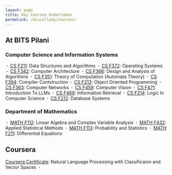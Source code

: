 ```yaml
---
layout: page
title: Key Courses Undertaken
permalink: /miscellany/courses/
---
```


<h2>At BITS Pilani</h2>

<h3>Computer Science and Information Systems</h3>

<b>&nbsp;&middot;&nbsp;</b> <a href="">CS F211</a>: Data Structures and Algorithms
<b>&nbsp;&middot;&nbsp;</b> <a href="">CS F372</a>: Operating Systems
<b>&nbsp;&middot;&nbsp;</b> <a href="">CS F342</a>: Computer Architecture
<b>&nbsp;&middot;&nbsp;</b> <a href="">CS F366</a>: Design and Analysis of Algorithms
<b>&nbsp;&middot;&nbsp;</b> <a href="">CS F351</a>: Theory of Computation (Automata Theory)
<b>&nbsp;&middot;&nbsp;</b> <a href="">CS F364</a>: Compiler Contstruction
<b>&nbsp;&middot;&nbsp;</b> <a href="">CS F213</a>: Object Oriented Programming
<b>&nbsp;&middot;&nbsp;</b> <a href="">CS F363</a>: Computer Networks
<b>&nbsp;&middot;&nbsp;</b> <a href="">CS F459</a>: Computer Vision
<b>&nbsp;&middot;&nbsp;</b> <a href="">CS F471</a>: Introduction To LLMs
<b>&nbsp;&middot;&nbsp;</b> <a href="">CS F469</a>: Information Retrieval
<b>&nbsp;&middot;&nbsp;</b> <a href="">CS F214</a>: Logic In Computer Science
<b>&nbsp;&middot;&nbsp;</b> <a href="">CS F212</a>: Database Systems

<h3>Department of Mathematics</h3>

<b>&nbsp;&middot;&nbsp;</b> <a href="">MATH F112</a>: Linear Algebra and Complex Variable Analysis
<b>&nbsp;&middot;&nbsp;</b> <a href="">MATH F432</a>: Applied Statistical Methods
<b>&nbsp;&middot;&nbsp;</b> <a href="">MATH F113</a>: Probability and Statistics
<b>&nbsp;&middot;&nbsp;</b> <a href="">MATH F211</a>: Differential Equations


<h2>Coursera</h2>
<a href="https://drive.google.com/file/d/1c3fJrQxRtH-6S2qRbeOc9dku24RKqPLF/view?usp=sharing">Coursera Certificate</a>: Natural Language Processing with Classificaion and Vector Spaces
<b>&nbsp;&middot;&nbsp;
